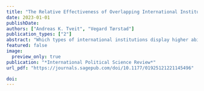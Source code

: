 ```yaml
---
title: "The Relative Effectiveness of Overlapping International Institutions: EU versus UN Regulations of Air Pollution"
date: 2023-01-01
publishDate: 
authors: ["Andreas K. Tveit", "Vegard Tørstad"]
publication_types: ["2"]
abstract: "Which types of international institutions display higher ability to change states’ behavior? This article assesses the relative environmental effectiveness of a management-based (‘soft’) and an enforcement-based (‘hard’) international agreement: the UN Sofia Protocol and an EU directive. Using difference-in-differences analysis, we find that the EU directive is more effective in inducing emissions reductions than the UN’s Sofia Protocol. We propose that the EU’s enforcement capacity is a likely driver of the directive’s effectiveness. The article makes two contributions to existing literature. First, we provide causal evidence on the relative importance of overlapping international institutions in regulating environmental policy outcomes, elucidating how an apparent emissions-reducing effect of a ‘soft’ UN Protocol is in fact driven by the existence of overlapping ‘hard’ EU regulation. Second, we demonstrate how states’ enthusiasm toward emissions regulations can explain the relative effectiveness of soft and hard law institutions."
featured: false
image:
  preview_only: true
publication: "*International Political Science Review*"
url_pdf: "https://journals.sagepub.com/doi/10.1177/01925121221145496"

doi: 
---
```


